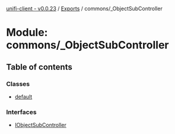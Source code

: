[unifi-client - v0.0.23](../README.md) / [Exports](../modules.md) / commons/_ObjectSubController

# Module: commons/\_ObjectSubController

## Table of contents

### Classes

- [default](../classes/commons__objectsubcontroller.default.md)

### Interfaces

- [IObjectSubController](../interfaces/commons__objectsubcontroller.iobjectsubcontroller.md)
